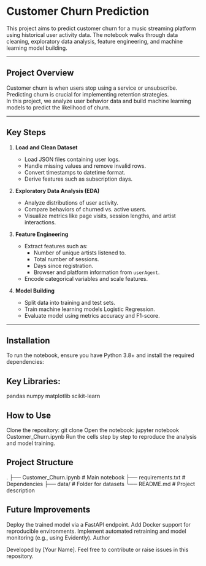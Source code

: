 # Customer Churn Prediction

This project aims to predict customer churn for a music streaming platform using historical user activity data. The notebook walks through data cleaning, exploratory data analysis, feature engineering, and machine learning model building.

---

## **Project Overview**
Customer churn is when users stop using a service or unsubscribe. Predicting churn is crucial for implementing retention strategies.  
In this project, we analyze user behavior data and build machine learning models to predict the likelihood of churn.

---

## **Key Steps**
1. **Load and Clean Dataset**  
   - Load JSON files containing user logs.
   - Handle missing values and remove invalid rows.
   - Convert timestamps to datetime format.
   - Derive features such as subscription days.

2. **Exploratory Data Analysis (EDA)**  
   - Analyze distributions of user activity.
   - Compare behaviors of churned vs. active users.
   - Visualize metrics like page visits, session lengths, and artist interactions.

3. **Feature Engineering**  
   - Extract features such as:
     - Number of unique artists listened to.
     - Total number of sessions.
     - Days since registration.
     - Browser and platform information from `userAgent`.
   - Encode categorical variables and scale features.

4. **Model Building**  
   - Split data into training and test sets.
   - Train machine learning models Logistic Regression.
   - Evaluate model using metrics accuracy and F1-score.

---

## **Installation**
To run the notebook, ensure you have Python 3.8+ and install the required dependencies:


## Key Libraries:

pandas
numpy
matplotlib
scikit-learn

## How to Use

Clone the repository:
git clone <repo-url>
Open the notebook:
jupyter notebook Customer_Churn.ipynb
Run the cells step by step to reproduce the analysis and model training.

## Project Structure

.
├── Customer_Churn.ipynb   # Main notebook
├── requirements.txt        # Dependencies
├── data/                   # Folder for datasets
└── README.md               # Project description

## Future Improvements

Deploy the trained model via a FastAPI endpoint.
Add Docker support for reproducible environments.
Implement automated retraining and model monitoring (e.g., using Evidently).
Author

Developed by [Your Name].
Feel free to contribute or raise issues in this repository.
